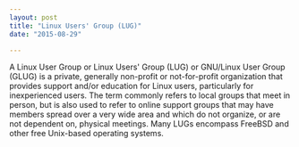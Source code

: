 ```yaml
---
layout: post
title: "Linux Users' Group (LUG)"
date: "2015-08-29"

---
```


A Linux User Group or Linux Users' Group (LUG) or GNU/Linux User Group (GLUG) is a private, generally non-profit or not-for-profit organization that provides support and/or education for Linux users, particularly for inexperienced users. The term commonly refers to local groups that meet in person, but is also used to refer to online support groups that may have members spread over a very wide area and which do not organize, or are not dependent on, physical meetings. Many LUGs encompass FreeBSD and other free Unix-based operating systems.
